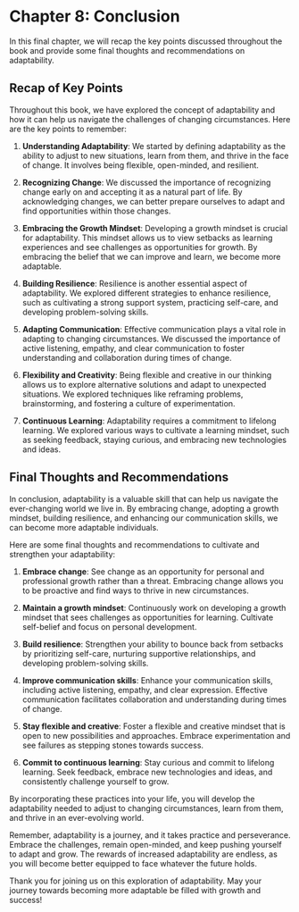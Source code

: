 Chapter 8: Conclusion
=====================

In this final chapter, we will recap the key points discussed throughout the book and provide some final thoughts and recommendations on adaptability.

Recap of Key Points
-------------------

Throughout this book, we have explored the concept of adaptability and how it can help us navigate the challenges of changing circumstances. Here are the key points to remember:

1. **Understanding Adaptability**: We started by defining adaptability as the ability to adjust to new situations, learn from them, and thrive in the face of change. It involves being flexible, open-minded, and resilient.

2. **Recognizing Change**: We discussed the importance of recognizing change early on and accepting it as a natural part of life. By acknowledging changes, we can better prepare ourselves to adapt and find opportunities within those changes.

3. **Embracing the Growth Mindset**: Developing a growth mindset is crucial for adaptability. This mindset allows us to view setbacks as learning experiences and see challenges as opportunities for growth. By embracing the belief that we can improve and learn, we become more adaptable.

4. **Building Resilience**: Resilience is another essential aspect of adaptability. We explored different strategies to enhance resilience, such as cultivating a strong support system, practicing self-care, and developing problem-solving skills.

5. **Adapting Communication**: Effective communication plays a vital role in adapting to changing circumstances. We discussed the importance of active listening, empathy, and clear communication to foster understanding and collaboration during times of change.

6. **Flexibility and Creativity**: Being flexible and creative in our thinking allows us to explore alternative solutions and adapt to unexpected situations. We explored techniques like reframing problems, brainstorming, and fostering a culture of experimentation.

7. **Continuous Learning**: Adaptability requires a commitment to lifelong learning. We explored various ways to cultivate a learning mindset, such as seeking feedback, staying curious, and embracing new technologies and ideas.

Final Thoughts and Recommendations
----------------------------------

In conclusion, adaptability is a valuable skill that can help us navigate the ever-changing world we live in. By embracing change, adopting a growth mindset, building resilience, and enhancing our communication skills, we can become more adaptable individuals.

Here are some final thoughts and recommendations to cultivate and strengthen your adaptability:

1. **Embrace change**: See change as an opportunity for personal and professional growth rather than a threat. Embracing change allows you to be proactive and find ways to thrive in new circumstances.

2. **Maintain a growth mindset**: Continuously work on developing a growth mindset that sees challenges as opportunities for learning. Cultivate self-belief and focus on personal development.

3. **Build resilience**: Strengthen your ability to bounce back from setbacks by prioritizing self-care, nurturing supportive relationships, and developing problem-solving skills.

4. **Improve communication skills**: Enhance your communication skills, including active listening, empathy, and clear expression. Effective communication facilitates collaboration and understanding during times of change.

5. **Stay flexible and creative**: Foster a flexible and creative mindset that is open to new possibilities and approaches. Embrace experimentation and see failures as stepping stones towards success.

6. **Commit to continuous learning**: Stay curious and commit to lifelong learning. Seek feedback, embrace new technologies and ideas, and consistently challenge yourself to grow.

By incorporating these practices into your life, you will develop the adaptability needed to adjust to changing circumstances, learn from them, and thrive in an ever-evolving world.

Remember, adaptability is a journey, and it takes practice and perseverance. Embrace the challenges, remain open-minded, and keep pushing yourself to adapt and grow. The rewards of increased adaptability are endless, as you will become better equipped to face whatever the future holds.

Thank you for joining us on this exploration of adaptability. May your journey towards becoming more adaptable be filled with growth and success!
